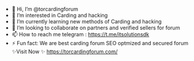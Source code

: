 - 👋 Hi, I’m @torcardingforum
- 👀 I’m interested in Carding and hacking
- 🌱 I’m currently learning new methods of Carding and hacking
- 💞️ I’m looking to collaborate on partners and verified sellers for forum
- 📫 How to reach me telegram : https://t.me/itsolutionsdk
- ⚡ Fun fact: We are best carding forum SEO optmized and secured forum 
✨Visit Now  ✨ https://torcardingforum.com/ 
